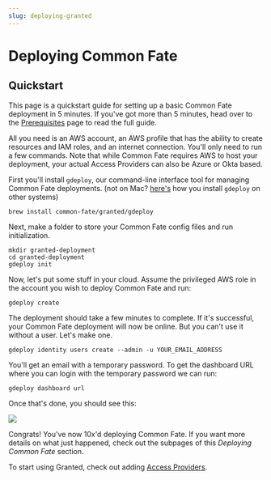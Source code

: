 ```yaml
---
slug: deploying-granted
---
```


# Deploying Common Fate

## Quickstart

This page is a quickstart guide for setting up a basic Common Fate deployment in 5 minutes. If you've got more than 5 minutes, head over to the [Prerequisites](/common-fate/deploying-granted/prerequisites) page to read the full guide.

All you need is an AWS account, an AWS profile that has the ability to create resources and IAM roles, and an internet connection. You'll only need to run a few commands. Note that while Common Fate requires AWS to host your deployment, your actual Access Providers can also be Azure or Okta based.

First you'll install `gdeploy`, our command-line interface tool for managing Common Fate deployments. (not on Mac? [here's](/common-fate/deploying-granted/setup#installing-gdeploy) how you install `gdeploy` on other systems)

```
brew install common-fate/granted/gdeploy
```

Next, make a folder to store your Common Fate config files and run initialization.

```
mkdir granted-deployment
cd granted-deployment
gdeploy init
```

Now, let's put some stuff in your cloud. Assume the privileged AWS role in the account you wish to deploy Common Fate and run:

```
gdeploy create
```

The deployment should take a few minutes to complete. If it's successful, your Common Fate deployment will now be online. But you can't use it without a user. Let's make one.

```
gdeploy identity users create --admin -u YOUR_EMAIL_ADDRESS
```

You'll get an email with a temporary password. To get the dashboard URL where you can login with the temporary password we can run:

```
gdeploy dashboard url
```

Once that's done, you should see this:

![](/img/approvals-getting-started/02-home.png)

Congrats! You've now 10x'd deploying Common Fate. If you want more details on what just happened, check out the subpages of this _Deploying Common Fate_ section.

To start using Granted, check out adding [Access Providers](/common-fate/providers/access-providers).

